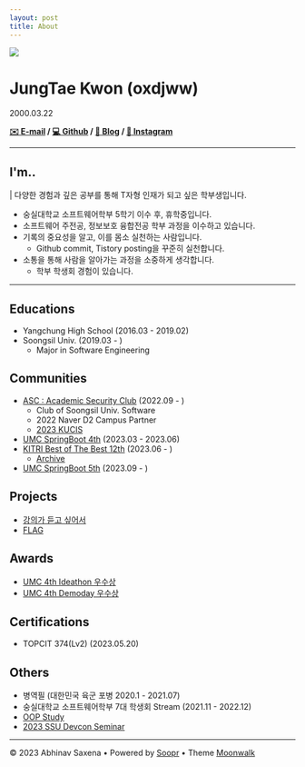 ```yaml
---
layout: post
title: About
---
```


<img src="https://github.com/oxdjww/aboutme/assets/102507306/962e9d79-e517-40de-a322-a0b7dcd14c17">

# JungTae Kwon (oxdjww)

2000.03.22

**[✉️ E-mail](oxdjww@gmail.com) / [💻 Github](https://github.com/oxdjww) / [📌 Blog](https://blog.oxdjww.site) / [🌈 Instagram](https://www.instagram.com/oxdjww/)**

---

## I'm..

| 다양한 경험과 깊은 공부를 통해 T자형 인재가 되고 싶은 학부생입니다.

- 숭실대학교 소프트웨어학부 5학기 이수 후, 휴학중입니다.
- 소프트웨어 주전공, 정보보호 융합전공 학부 과정을 이수하고 있습니다.
- 기록의 중요성을 알고, 이를 몸소 실천하는 사람입니다.
    - Github commit, Tistory posting을 꾸준히 실천합니다.
- 소통을 통해 사람을 알아가는 과정을 소중하게 생각합니다.
    - 학부 학생회 경험이 있습니다.

---

## Educations

- Yangchung High School (2016.03 - 2019.02)
- Soongsil Univ. (2019.03 - )
  - Major in Software Engineering

## Communities

- [ASC : Academic Security Club](https://www.notion.so/ASC-1e2e608c98c949a696f02b363480ae38?pvs=4) (2022.09 - )
  - Club of Soongsil Univ. Software
  - 2022 Naver D2 Campus Partner
  - [2023 KUCIS](https://www.kisia.or.kr/talent_support/kucis_info/)
- [UMC SpringBoot 4th](https://www.makeus.in/umc) (2023.03 - 2023.06)
- [KITRI Best of The Best 12th](https://www.kitribob.kr/) (2023.06 - )
  - [Archive](https://github.com/bob-12th)
- [UMC SpringBoot 5th](https://www.makeus.in/umc) (2023.09 - )

## Projects

- [강의가 듣고 싶어서](https://www.notion.so/oxdjww/8fc6e6d45d0f45239ea869606eed10d6?pvs=4)
- [FLAG](https://www.notion.so/oxdjww/FLAG-470143d2611e4fc78901b50d34640d0e?pvs=4)

## Awards

- [UMC 4th Ideathon 우수상](https://www.notion.so/oxdjww/UMC-Ideathon-5d8b54b888ae49a292c76cafe8e3c755?pvs=4)
- [UMC 4th Demoday 우수상](https://www.notion.so/oxdjww/UMC-4th-Demoday-1d75d564ac5f4f2ea4577a9d95fc9c0c?pvs=4)

## Certifications

- TOPCIT 374(Lv2) (2023.05.20)

## Others

- 병역필 (대한민국 육군 포병 2020.1 - 2021.07)
- 숭실대학교 소프트웨어학부 7대 학생회 Stream (2021.11 - 2022.12)
- [OOP Study](https://www.notion.so/oxdjww/Portfolio-CV-ca5873e384bb4975ac6352a9c357e28a?pvs=4#4a4773691abd4cee82e45539669da6c1)
- [2023 SSU Devcon Seminar](https://www.notion.so/oxdjww/Portfolio-CV-ca5873e384bb4975ac6352a9c357e28a?pvs=4#567028f384e541cc96e34769b843e3b1)

---

&copy; 2023 Abhinav Saxena
• Powered by [Soopr](https://www.soopr.co)
• Theme [Moonwalk](https://github.com/abhinavs/moonwalk)
